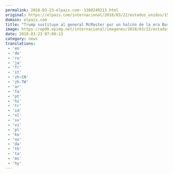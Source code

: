 ```yaml
---
permalink: 2018-03-23-elpais.com--1388249213.html
original: https://elpais.com/internacional/2018/03/22/estados_unidos/1521757760_209595.html#?ref=rss&format=simple&link=link
domain: elpais.com
title: "Trump sustituye al general McMaster por un halcón de la era Bush"
image: https://ep00.epimg.net/internacional/imagenes/2018/03/22/estados_unidos/1521757760_209595_1521763744_rrss_normal.jpg
date: 2018-03-23 07:09:13
category: news
translations: 
 - 'en'
 - 'de'
 - 'ru'
 - 'ja'
 - 'fr'
 - 'it'
 - 'zh-CN'
 - 'zh-TW'
 - 'ar'
 - 'fa'
 - 'pt'
 - 'hi'
 - 'tr'
 - 'id'
 - 'nl'
 - 'sv'
 - 'vi'
 - 'pl'
 - 'ko'
 - 'no'
 - 'da'
 - 'th'
 - 'ta'
 - 'ms'
 - 'hy'
---
```


